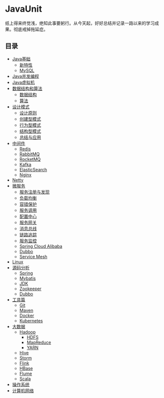 # JavaUnit

纸上得来终觉浅，绝知此事要躬行。从今天起，好好总结并记录一路以来的学习成果。彻底戒掉拖延症。


## 目录

- [Java基础]()
    - [新特性]()
    - [MySQL]()
- [Java并发编程]()
- [Java虚拟机]()
- [数据结构和算法]()
    - [数据结构]()
    - [算法]()
- [设计模式]()
    - [设计原则]()
    - [创建型模式]()
    - [行为型模式]()
    - [结构型模式]()
    - [总结与应用]()
- [中间件]()
    - [Redis]()
    - [RabbitMQ]()
    - [RocketMQ]()
    - [Kafka]()
    - [ElasticSearch]()
    - [Nginx]()
- [Netty]()
- [微服务]()
    - [服务注册与发现]()
    - [负载均衡]()
    - [容错保护]()
    - [服务调用]()
    - [配置中心]()
    - [服务网关]()
    - [消息总线]()
    - [链路追踪]()
    - [服务监控]()
    - [Spring Cloud Alibaba]()
    - [Dubbo]()
    - [Service Mesh]()
- [Linux]()
- [源码分析]()
    - [Spring]()
    - [Mybatis]()
    - [JDK]()
    - [Zookeeper]()
    - [Dubbo]()
- [工具篇]()
    - [Git]()
    - [Maven]()
    - [Docker]()
    - [Kubernetes]()
- [大数据]()
    - [Hadoop]()
        - [HDFS]()
        - [MapReduce]()
        - [YARN]()
    - [Hive]()
    - [Storm]()
    - [Flink]()
    - [HBase]()
    - [Flume]()
    - [Scala]()
- [操作系统]()
- [计算机网络]()